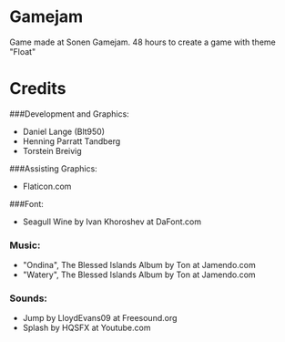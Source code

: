 # Gamejam
Game made at Sonen Gamejam. 48 hours to create a game with theme "Float"

# Credits

###Development and Graphics:
- Daniel Lange (Blt950)
- Henning Parratt Tandberg
- Torstein Breivig

###Assisting Graphics:
- Flaticon.com

###Font:
- Seagull Wine by Ivan Khoroshev at DaFont.com

### Music:
- "Ondina", The Blessed Islands Album by Ton at Jamendo.com
- "Watery", The Blessed Islands Album by Ton at Jamendo.com

### Sounds:
- Jump by LloydEvans09 at Freesound.org
- Splash by HQSFX at Youtube.com
